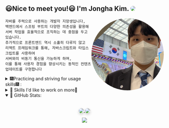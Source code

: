 <h2> 😃Nice to meet you!😃 I'm Jongha Kim. <img src="https://media.giphy.com/media/LaVp0AyqR5bGsC5Cbm/giphy.gif" width="50" style="border-radius: 50%;"></h2>
<img src="image/profile.jpg" align="right" width="230" style="border-radius: 50%;" />

    자바를 주력으로 사용하는 개발자 지망생입니다,
    백엔드에서 스프링 부트의 다양한 의존성을 활용해
    서버 작업을 효율적으로 조직하는 데 중점을 두고 있습니다.
    추가적으로 프론트엔드 역시 소홀히 다루지 않고
    리액트 프레임워크를 통해, 자바스크립트와 타입스크립트를 사용하여
    서버와의 비동기 통신을 가능하게 하며,
    이를 통해 사용자 경험을 향상시키는 동적인 컨텐츠 업데이트를 구현합니다

     
 
<details>
<summary>
  🎆Practicing and striving for usage skills🎆 :
</summary>
   <br>
<code><a href="https://www.java.com/" target="_blank"><img height="30" src="https://raw.githubusercontent.com/devicons/devicon/master/icons/java/java-original.svg"></a></code>
<code><a href="https://spring.io/projects/spring-boot" target="_blank"><img height="30" src="https://www.vectorlogo.zone/logos/springio/springio-icon.svg"></a></code>
<code><a href="https://www.mysql.com/" target="_blank"><img height="30" src="https://raw.githubusercontent.com/devicons/devicon/master/icons/mysql/mysql-original.svg"></a></code>
<code><a href="https://www.typescriptlang.org/" target="_blank"><img height="30" src="https://raw.githubusercontent.com/devicons/devicon/master/icons/typescript/typescript-original.svg"></a></code>
<code><a href="https://www.w3schools.com/html/" target="_blank"><img height="30" src="https://www.vectorlogo.zone/logos/w3_html5/w3_html5-icon.svg"></a></code>
<code><a href="https://www.w3schools.com/css/" target="_blank"><img height="30" src="https://raw.githubusercontent.com/devicons/devicon/master/icons/css3/css3-original.svg"></a></code>
<code><a href="https://tailwindcss.com/" target="_blank"><img src="https://www.vectorlogo.zone/logos/tailwindcss/tailwindcss-icon.svg" alt="tailwind" height="30"/></a></code>
<code><a href="https://git-scm.com/" target="_blank"><img height="30" src="https://www.vectorlogo.zone/logos/git-scm/git-scm-icon.svg"></a></code>

  
</details>

<details>
<summary>
 🎇 Skills I'd like to work on more🎇
</summary>
   <br>
<code><a href="https://www.docker.com/" target="_blank"><img height="30" src="https://www.vectorlogo.zone/logos/docker/docker-icon.svg"></a></code>
<code><a href="https://www.jenkins.io/" target="_blank"><img height="30" src="https://www.vectorlogo.zone/logos/jenkins/jenkins-icon.svg"></a></code>
<code><a href="https://redis.io/" target="_blank"><img height="30" src="https://www.vectorlogo.zone/logos/redis/redis-icon.svg"></a></code>
<code><a href="https://aws.amazon.com/" target="_blank"><img height="30" src="https://www.vectorlogo.zone/logos/amazon_aws/amazon_aws-icon.svg"></a></code>
</details>

<details open="">
<summary>
 📔 GitHub Stats:
</summary>
<br>
<p align="center">
  <a href="https://github.com/kimjongha99">
    <img align="center" style="height: 175px; border-radius: 10px; box-shadow: 0 4px 8px rgba(0, 0, 0, 0.2);" src="https://github-readme-stats.vercel.app/api?username=kimjongha99&show_icons=true&hide_border=true&title_color=ffa726&icon_color=ffa726&text_color=daf7dc&bg_color=263238&count_private=true&include_all_commits=true"/>
  </a>
  <a href="https://github.com/kimjongha99">
    <img align="center" style="height: 175px; border-radius: 10px; box-shadow: 0 4px 8px rgba(0, 0, 0, 0.2);" src="https://github-readme-stats.vercel.app/api/top-langs/?username=kimjongha99&text_color=daf7dc&bg_color=263238&title_color=ffa726&langs_count=15&layout=compact&hide_border=true" />
  </a>
</p>
</details>

<p align="center">
	<img src="https://komarev.com/ghpvc/?username=kimjongha99&color=lightgrey&style=flat-square&label=Profile+Views" />
</p>
